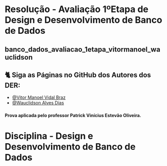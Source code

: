 # Resolução - Avaliação 1ºEtapa de Design e Desenvolvimento de Banco de Dados

## banco_dados_avaliacao_1etapa_vitormanoel_wauclidson

## 🐈 Siga as Páginas no GitHub dos Autores dos DER: 

- [@Vitor Manoel Vidal Braz](https://github.com/WAUCLIDSON)
- [@Wauclidson Alves Dias](https://github.com/WAUCLIDSON)

###

<h4 align="left"> Prova aplicada pelo professor Patrick Vinícius Estevão Oliveira.</h4>

###

# Disciplina - Design e Desenvolvimento de Banco de Dados
